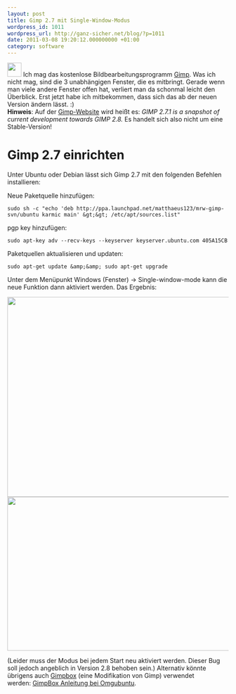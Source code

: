 ```yaml
---
layout: post
title: Gimp 2.7 mit Single-Window-Modus
wordpress_id: 1011
wordpress_url: http://ganz-sicher.net/blog/?p=1011
date: 2011-03-08 19:20:12.000000000 +01:00
category: software
---
```

<img class="lefticon" src="{{site.url}}/wp-content/uploads/gimp.png" alt="" width="32" height="32" />
Ich mag das kostenlose Bildbearbeitungsprogramm <a href="http://www.gimp.org/">Gimp</a>. Was ich nicht mag, sind die 3 unabhängigen Fenster, die es mitbringt. Gerade wenn man viele andere Fenster offen hat, verliert man da schonmal leicht den Überblick. Erst jetzt habe ich mitbekommen, dass sich das ab der neuen Version ändern lässt. :)

<!--more-->
<div class="infobox"><strong>Hinweis</strong>: Auf der <a href="http://www.gimp.org/downloads">Gimp-Website</a> wird heißt es:
<em>GIMP 2.7.1 is a snapshot of current development towards GIMP 2.8.</em>
Es handelt sich also nicht um eine Stable-Version!</div>

Gimp 2.7 einrichten
====================
Unter Ubuntu oder Debian lässt sich Gimp 2.7 mit den folgenden Befehlen installieren:

Neue Paketquelle hinzufügen:

	sudo sh -c "echo 'deb http://ppa.launchpad.net/matthaeus123/mrw-gimp-svn/ubuntu karmic main' &gt;&gt; /etc/apt/sources.list"

pgp key hinzufügen:

	sudo apt-key adv --recv-keys --keyserver keyserver.ubuntu.com 405A15CB

Paketquellen aktualisieren und updaten:

	sudo apt-get update &amp;&amp; sudo apt-get upgrade
	
Unter dem Menüpunkt Windows (Fenster) -&gt; Single-window-mode kann die neue Funktion dann aktiviert werden. Das Ergebnis:

<img class="borderimg centered" src="{{site.url}}/wp-content/uploads/gimp_single_window.png" alt="" width="595" height="455" />

<img class="borderimg centered" src="{{site.url}}/wp-content/uploads/gimp_version_2-7.png" alt="" width="600" height="350" />

(Leider muss der Modus bei jedem Start neu aktiviert werden. Dieser Bug soll jedoch angeblich in Version 2.8 behoben sein.)
Alternativ könnte übrigens auch <a href="http://code.google.com/p/gimpbox/">Gimpbox</a> (eine Modifikation von Gimp) verwendet werden: <a href="http://www.omgubuntu.co.uk/2010/09/gimpbox-gives-stable-versions-of-the-gimp-single-window-mode/">GimpBox Anleitung bei Omgubuntu</a>.
